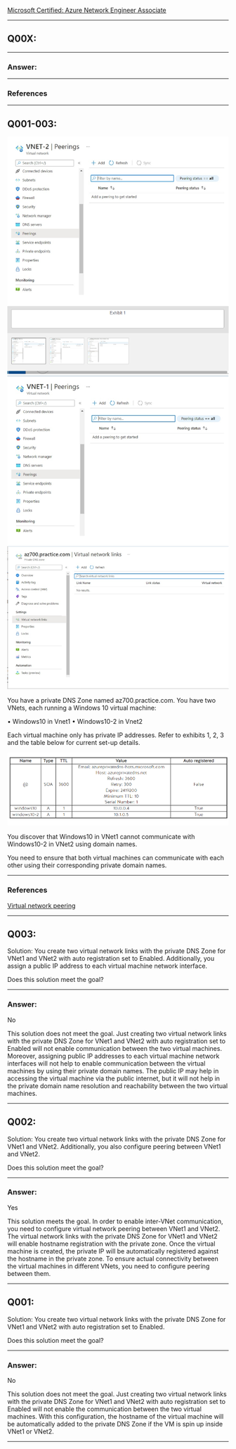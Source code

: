﻿[Microsoft Certified: Azure Network Engineer Associate](https://learn.microsoft.com/en-us/credentials/certifications/azure-network-engineer-associate/?practice-assessment-type=certification)   

---

## Q00X:

---

### Answer:

---

### References

---

## Q001-003:

![image info](./Q1_1.PNG)
![image info](./Q1_2.PNG)
![image info](./Q1_3.PNG)


You have a private DNS Zone named az700.practice.com. You have two VNets, each running a Windows 10 virtual machine:

• Windows10 in Vnet1
• Windows10-2 in Vnet2

Each virtual machine only has private IP addresses. Refer to exhibits 1, 2, 3 and the table below for current
set-up details.

![image info](./Q1_0.PNG)

You discover that Windows10 in VNet1 cannot communicate with Windows10-2 in VNet2 using domain names.

You need to ensure that both virtual machines can communicate with each other using their corresponding private domain names.

---

### References

[Virtual network peering](https://learn.microsoft.com/en-us/azure/virtual-network/virtual-network-peering-overview)  

---


## Q003:

Solution: You create two virtual network links with the private DNS Zone for VNet1 and VNet2 with auto registration set to Enabled. Additionally, you assign a public IP address to each virtual machine network interface.

Does this solution meet the goal?

---

### Answer:
No

This solution does not meet the goal. Just creating two virtual network links with the private DNS Zone for VNet1 and VNet2 with auto registration set to Enabled will not enable communication between the two virtual machines. Moreover, assigning public IP addresses to each virtual machine network interfaces will not help to enable communication between the virtual machines by using their private domain names. The public IP may help in accessing the virtual machine via the public internet, but it will not help in the private domain name resolution and reachability between the two virtual machines.

---

## Q002:

Solution: You create two virtual network links with the private DNS Zone for VNet1 and VNet2. Additionally, you also configure peering between VNet1 and VNet2.

Does this solution meet the goal?

---

### Answer:
Yes

This solution meets the goal. In order to enable inter-VNet communication, you need to configure virtual network peering between VNet1 and VNet2. The virtual network links with the private DNS Zone for VNet1 and VNet2 will enable hostname registration with the private zone. Once the virtual machine is created, the private IP will be automatically registered against the hostname in the private zone. To ensure actual connectivity between the virtual machines in different VNets, you need to configure peering between them.

---

## Q001:

Solution: 
You create two virtual network links with the private DNS Zone for VNet1 and VNet2 with auto registration set to Enabled.

Does this solution meet the goal?

---

### Answer:
No

This solution does not meet the goal. Just creating two virtual network links with the private DNS Zone for VNet1 and VNet2 with auto registration set to Enabled will not enable the communication between the two virtual machines. With this configuration, the hostname of the virtual machine will be automatically added to the private DNS Zone if the VM is spin up inside VNet1 or VNet2.

---